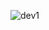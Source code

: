 ![dev1](https://github.com/w-karim/Django-web-dev-projects/assets/121901070/df772e4b-6c47-416c-b208-43f29441404d)

